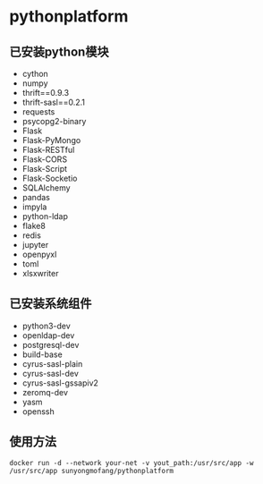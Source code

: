 # pythonplatform

## 已安装python模块

- cython
- numpy
- thrift==0.9.3
- thrift-sasl==0.2.1
- requests
- psycopg2-binary
- Flask
- Flask-PyMongo
- Flask-RESTful
- Flask-CORS
- Flask-Script
- Flask-Socketio
- SQLAlchemy
- pandas
- impyla
- python-ldap
- flake8
- redis
- jupyter
- openpyxl
- toml
- xlsxwriter

## 已安装系统组件

- python3-dev
- openldap-dev
- postgresql-dev
- build-base
- cyrus-sasl-plain
- cyrus-sasl-dev
- cyrus-sasl-gssapiv2
- zeromq-dev
- yasm
- openssh

## 使用方法

`docker run -d --network your-net -v yout_path:/usr/src/app -w /usr/src/app sunyongmofang/pythonplatform`
